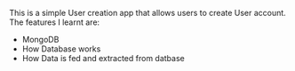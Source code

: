 This is a simple User creation app that allows users to create User account.
The features I learnt are:
  - MongoDB
  - How Database works
  - How Data is fed and extracted from datbase

    
